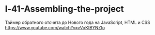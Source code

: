 # l-41-Assembling-the-project
Таймер обратного отсчета до Нового года на JavaScript, HTML и CSS
https://www.youtube.com/watch?v=vVxKtBYNZIo
